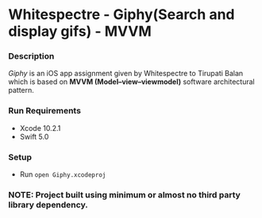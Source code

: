 # Whitespectre - Giphy(Search and display gifs) - MVVM

### Description
*Giphy* is an iOS app assignment given by Whitespectre to Tirupati Balan which is based on __MVVM (Model–view–viewmodel)__ software architectural pattern.

### Run Requirements

* Xcode 10.2.1
* Swift 5.0

### Setup

* Run `open Giphy.xcodeproj`


### NOTE: Project built using minimum or almost no third party library dependency.

